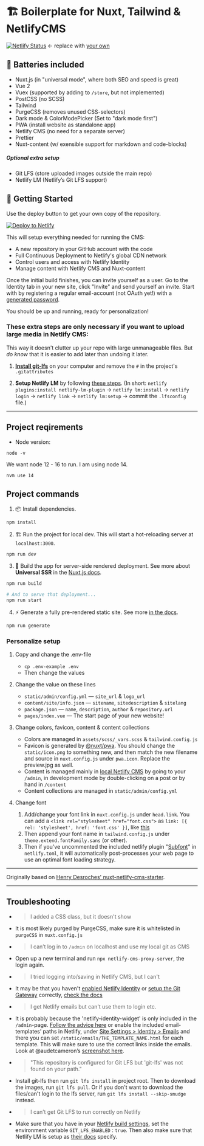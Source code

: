 # 🏗️ Boilerplate for Nuxt, Tailwind & NetlifyCMS

[![Netlify Status](https://api.netlify.com/api/v1/badges/cb2d4cc5-8a65-4940-81ce-4456ff96e6db/deploy-status)](https://app.netlify.com/sites/ntn-boilerplate/deploys) ← replace with [your own](https://app.netlify.com/sites/YOUR_NETLIFY_SITE_SLUG/settings/general#deploy-status-badge)

## 🔋 Batteries included

- Nuxt.js (in "universal mode", where both SEO and speed is great)
- Vue 2
- Vuex (supported by adding to `/store`, but not implemented)
- PostCSS (no SCSS)
- Tailwind
- PurgeCSS (removes unused CSS-selectors)
- Dark mode & ColorModePicker (Set to "dark mode first")
- PWA (install website as standalone app)
- Netlify CMS (no need for a separate server)
- Prettier
- Nuxt-content (w/ exensible support for markdown and code-blocks)

##### Optional extra setup

- Git LFS (store uploaded images outside the main repo)
- Netlify LM (Netlify’s Git LFS support)

## 🎉 Getting Started

Use the deploy button to get your own copy of the repository.

[![Deploy to Netlify](https://www.netlify.com/img/deploy/button.svg)](https://app.netlify.com/start/deploy?repository=https://github.com/Knogobert/ntn-boilerplate&stack=cms)

This will setup everything needed for running the CMS:

- A new repository in your GitHub account with the code
- Full Continuous Deployment to Netlify's global CDN network
- Control users and access with Netlify Identity
- Manage content with Netlify CMS and Nuxt-content

Once the initial build finishes, you can invite yourself as a user. Go to the Identity tab in your new site, click "Invite" and send yourself an invite. Start with by registering a regular email-account (not OAuth yet!) with a [generated password](https://passwordwolf.com/).

You should be up and running, ready for personalization!

### These extra steps are only necessary if you want to upload large media in Netlify CMS:

This way it doesn't clutter up your repo with large unmanageable files. But _do know_ that it is easier to add later than undoing it later.

1. **[Install git-lfs](https://git-lfs.github.com/)** on your computer and remove the `#` in the project's `.gitattributes`

2. **Setup Netlify LM** by following [these steps](https://docs.netlify.com/large-media/setup/). (In short: `netlify plugins:install netlify-lm-plugin` → `netlify lm:install` → `netlify login` → `netlify link` → `netlify lm:setup` → commit the `.lfsconfig` file.)

---

## Project reqirements

- Node version:

```
node -v
```

We want node 12 - 16 to run. I am using node 14.

```
nvm use 14
```

## Project commands

1. 📦 Install dependencies.

```bash
npm install
```

2. 🏗 Run the project for local dev. This will start a hot-reloading server at `localhost:3000`.

```bash
npm run dev
```

3. 🌌 Build the app for server-side rendered deployment. See more about **Universal SSR** in the [Nuxt.js docs](https://nuxtjs.org/guide#server-rendered-universal-ssr-).

```bash
npm run build

# And to serve that deployment...
npm run start
```

4. ⚡️ Generate a fully pre-rendered static site. See more [in the docs](https://nuxtjs.org/guide#static-generated-pre-rendering-).

```bash
npm run generate
```

### Personalize setup

1. Copy and change the .env-file

   - `cp .env-example .env`
   - Then change the values

2. Change the value on these lines

   - `static/admin/config.yml` — `site_url` & `logo_url`
   - `content/site/info.json` — `sitename`, `sitedescription` & `sitelang`
   - `package.json` — `name`, `description`, `author` & `repository.url`
   - `pages/index.vue` — The start page of your new website!

3. Change colors, favicon, content & content collections

   - Colors are managed in `assets/scss/_vars.scss` & `tailwind.config.js`
   - Favicon is generated by [@nuxt/pwa](https://pwa.nuxtjs.org/). You should change the `static/icon.png` to something new, and then match the new filename and source in `nuxt.config.js` under `pwa.icon`. Replace the preview.jpg as well.
   - Content is managed mainly in [local Netlify CMS](http://localhost:3000/admin) by going to your `/admin`, in development mode by double-clicking on a post or by hand in `/content`
   - Content collections are managed in `static/admin/config.yml`

4. Change font

   1. Add/change your font link in `nuxt.config.js` under `head.link`. You can add a `<link rel="stylesheet" href="font.css">` as `link: [{ rel: 'stylesheet', href: 'font.css' }]`, like [this](https://vue-meta.nuxtjs.org/api/#link)
   2. Then append your font name in `tailwind.config.js` under `theme.extend.fontFamily.sans` (or other).
   3. Then if you've uncommented the included netlify plugin "[Subfont](https://github.com/Munter/netlify-plugin-subfont#readme)" in `netlify.toml`, it will automatically post-processes your web page to use an optimal font loading strategy.

---

Originally based on [Henry Desroches' nuxt-netlify-cms-starter](https://github.com/xdesro/nuxt-netlify-cms-starter).

---

## Troubleshooting

- > I added a CSS class, but it doesn't show
- It is most likely purged by PurgeCSS, make sure it is whitelisted in `purgeCSS` in `nuxt.config.js`

- > I can’t log in to `/admin` on localhost and use my local git as CMS
- Open up a new terminal and run `npx netlify-cms-proxy-server`, the login again.

- > I tried logging into/saving in Netlify CMS, but I can't
- It may be that you haven't [enabled Netlify Identity](https://app.netlify.com/sites/YOUR_NETLIFY_SITE_SLUG/settings/identity) or [setup the Git Gateway](https://app.netlify.com/sites/YOUR_NETLIFY_SITE_SLUG/settings/identity#services) correctly, [check the docs](https://www.netlifycms.org/docs/git-gateway-backend/)

- > I get Netlify emails but can't use them to login etc.
- It is probably because the 'netlify-identity-widget' is only included in the `/admin`-page. [Follow the advice here](https://answers.netlify.com/t/common-issue-netlify-cms-git-gateway-email-not-confirmed/10690) or enable the included email-templates’ paths in Netlify, under [Site Settings > Identity > Emails](https://app.netlify.com/sites/YOUR_NETLIFY_SITE_SLUG/settings/identity) and there you can set `/static/emails/THE_TEMPLATE_NAME.html` for each template. This will make sure to use the correct links inside the emails. Look at @audetcameron’s [screenshot here](https://github.com/Knogobert/ntn-boilerplate/issues/8#issuecomment-841469850).

- > "This repository is configured for Git LFS but 'git-lfs' was not found on your path."
- Install git-lfs then run `git lfs install` in project root. Then to download the images, run `git lfs pull`. Or if you don't want to download the files/can't login to the lfs server, run `git lfs install --skip-smudge` instead.

- > I can’t get Git LFS to run correctly on Netlify
- Make sure that you have in your [Netlify build settings](https://app.netlify.com/sites/YOUR_NETLIFY_SITE_SLUG/settings/deploys#environment-variables), set the environment variable `GIT_LFS_ENABLED` : `true`. Then also make sure that Netlify LM is setup as [their docs](https://docs.netlify.com/large-media/setup/) specify.
